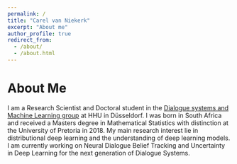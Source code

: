 ```yaml
---
permalink: /
title: "Carel van Niekerk"
excerpt: "About me"
author_profile: true
redirect_from: 
  - /about/
  - /about.html
---
```


About Me
======
I am a Research Scientist and Doctoral student in the [Dialogue systems and Machine Learning group](https://www.cs.hhu.de/en/research-groups/dialog-systems-and-machine-learning.html) at HHU in Düsseldorf. I was born in South Africa and received a Masters degree in Mathematical Statistics with distinction at the University of Pretoria in 2018. My main research interest lie in distributional deep learning and the understanding of deep learning models. I am currently working on Neural Dialogue Belief Tracking and Uncertainty in Deep Learning for the next generation of Dialogue Systems.
